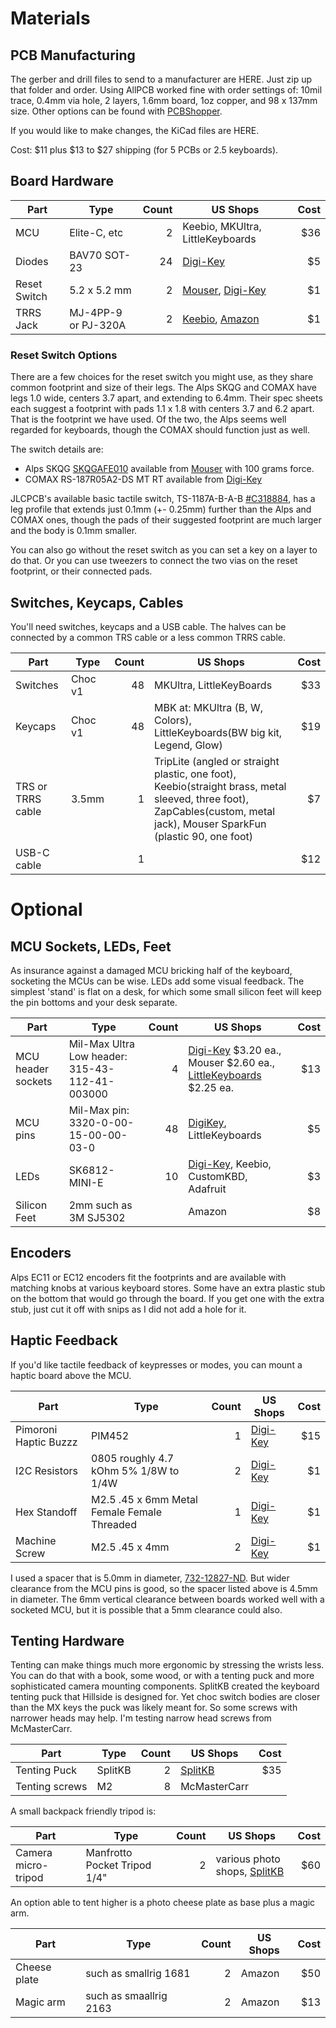 # Materials

## PCB Manufacturing
The gerber and drill files to send to a manufacturer are HERE. Just zip up that folder and order.
Using AllPCB worked fine with order settings of: 10mil trace, 0.4mm via hole, 2 layers, 1.6mm board, 1oz copper, and 98 x 137mm size. Other options can be found with [PCBShopper](https://pcbshopper.com/).

If you would like to make changes, the KiCad files are HERE.

Cost: $11 plus $13 to $27 shipping (for 5 PCBs or 2.5 keyboards).



## Board Hardware

| Part  | Type  | Count | US Shops  | Cost  |
| ---   | ----  | ----:   | --- | ---: |
| MCU    | Elite-C, etc | 2 |  Keebio, MKUltra, LittleKeyboards   | $36  |
| Diodes |  BAV70 SOT-23 | 24  | [Digi-Key](https://www.digikey.com/en/products/detail/panjit-international-inc/BAV70-AU-R1-000A1/14660844)  | $5 |
| Reset Switch  | 5.2 x 5.2 mm | 2 | [Mouser](https://www.mouser.com/ProductDetail/Alps-Alpine/SKQGAFE010?qs=N5Jky1br14NfR%252BVUVAoP9A%3D%3D), [Digi-Key](https://www.digikey.com/en/products/detail/apem-inc/MJTP1117/1795496) | $1 |
| TRRS Jack | MJ-4PP-9 or PJ-320A | 2 | [Keebio](https://keeb.io/products/trrs-jack-3-5mm), [Amazon](https://www.amazon.com/uxcell-Connector-Female-Socket-PJ-320A/dp/B07KY8NMD5) | $1 |

### Reset Switch Options
There are a few choices for the reset switch you might use, as they share common footprint and size of their legs. The Alps SKQG and COMAX have legs 1.0 wide, centers 3.7 apart, and extending to 6.4mm.
Their spec sheets each suggest a footprint with pads 1.1 x 1.8 with centers 3.7 and 6.2 apart.
That is the footprint we have used.
Of the two, the Alps seems well regarded for keyboards,
 though the COMAX should function just as well.

 The switch details are:

- Alps SKQG [SKQGAFE010](http://www.alps.com/prod/info/E/HTML/Tact/SurfaceMount/SKQG/SKQGAFE010.html) available from
[Mouser](https://www.mouser.com/ProductDetail/Alps-Alpine/SKQGAFE010?qs=N5Jky1br14NfR%252BVUVAoP9A%3D%3D)
with 100 grams force.  
- COMAX RS-187R05A2-DS MT RT
available from
[Digi-Key](https://www.digikey.com/htmldatasheets/production/877745/0/0/1/rs-187r05-ds-mt-rt-drawing.html)

JLCPCB's available basic tactile switch, TS-1187A-B-A-B [#C318884](https://lcsc.com/product-detail/Tactile-Switches_XKB-Connectivity-TS-1187A-B-A-B_C318884.html), has a leg profile that extends just 0.1mm (+- 0.25mm) further than the Alps and COMAX ones, though the pads of their suggested footprint are much larger and the body is 0.1mm smaller.

You can also go without the reset switch as you can set a key on a layer to do that.
Or you can use tweezers to connect the two vias on the reset footprint, or their connected pads.


## Switches, Keycaps, Cables

You'll need switches, keycaps and a USB cable. The halves can be connected by a common TRS cable or a less common TRRS cable.

| Part  | Type  | Count | US Shops  | Cost  |
| ---   | ----  | ----:   | --- | ---: |
| Switches | Choc v1 | 48 |  MKUltra, LittleKeyBoards  | $33 |
| Keycaps | Choc v1 | 48 |  MBK at: MKUltra (B, W, Colors), LittleKeyboards(BW big kit, Legend, Glow)  | $19 |
| TRS or TRRS cable | 3.5mm  | 1 | TripLite (angled or straight plastic, one foot), Keebio(straight brass, metal sleeved, three foot), ZapCables(custom, metal jack), Mouser SparkFun (plastic 90, one foot)| $7 |
| USB-C cable |    | 1 |   |  $12 |   

# Optional

## MCU Sockets, LEDs, Feet

As insurance against a damaged MCU bricking half of the keyboard, socketing the MCUs can be wise. LEDs add some visual feedback. The simplest 'stand' is flat on a desk, for which some small silicon feet will keep the pin bottoms and your desk separate.

| Part  | Type  | Count | US Shops | Cost  |
| ---   | ----  | ----:   | --- | ---: |
| MCU header sockets | Mil-Max Ultra Low header: 315-43-112-41-003000 | 4 | [Digi-Key](https://www.digikey.com/en/products/detail/mill-max-manufacturing-corp/315-43-112-41-003000/4455232) $3.20 ea., Mouser $2.60 ea., [LittleKeyboards](https://www.littlekeyboards.com/products/mill-max-ultra-low-profile-sockets) $2.25 ea. | $13 |
| MCU pins | Mil-Max pin: 3320-0-00-15-00-00-03-0 | 48 | [DigiKey](https://www.digikey.com/en/products/detail/mill-max-manufacturing-corp/3320-0-00-15-00-00-03-0/4147392), LittleKeyboards   |  $5 |
| LEDs   | SK6812-MINI-E | 10 | [Digi-Key](https://www.digikey.com/en/products/detail/adafruit-industries-llc/4960/14302512), Keebio, CustomKBD, Adafruit | $3 |
| Silicon Feet | 2mm such as 3M SJ5302   | | Amazon | $8 |


## Encoders

Alps EC11 or EC12 encoders fit the footprints and are available with matching knobs at various keyboard
stores. Some have an extra plastic stub on the bottom that would go through the board. If you get one with the extra stub, just cut it off with snips as I did not add a hole for it.

## Haptic Feedback

If you'd like tactile feedback of keypresses or modes, you can mount a haptic board above the MCU.

| Part  | Type  | Count | US Shops  | Cost  |
| ---   | ----  | ----:   | --- | ---: |
| Pimoroni Haptic Buzzz | PIM452 | 1 | [Digi-Key](https://www.digikey.com/catalog/en/partgroup/drv2605l-linear-actuator-haptic-breakout-board/90539) | $15 |
| I2C Resistors | 0805 roughly 4.7 kOhm 5% 1/8W to 1/4W | 2 | [Digi-Key](https://www.digikey.com/en/products/detail/RC0805JR-074K7L/311-4.7KARCT-ND/731274) | $1 |
| Hex Standoff | M2.5 .45 x 6mm Metal Female Female Threaded | 1 | [Digi-Key](https://www.digikey.com/en/products/detail/keystone-electronics/24381/1532919) | $1 |
| Machine Screw | M2.5 .45 x 4mm | 2 | [Digi-Key](https://www.digikey.com/en/products/detail/29300/36-29300-ND/2746317) | $1 |

I used a spacer that is 5.0mm in diameter, [732-12827-ND](https://www.digikey.com/en/products/detail/970060154/732-12827-ND/9488531). But wider clearance from the MCU pins is good, so the spacer listed above is 4.5mm in diameter. The 6mm vertical clearance between boards worked well with a socketed MCU, but it is possible that a 5mm clearance could also.


## Tenting Hardware

Tenting can make things much more ergonomic by stressing the wrists less. You can do that with a book, some wood, or with a tenting puck and more sophisticated camera mounting components. SplitKB created the keyboard tenting puck that Hillside is designed for. Yet choc switch bodies are closer than the MX keys the puck was likely meant for. So some screws with narrower heads may help. I'm testing narrow head screws from McMasterCarr.

| Part  | Type  | Count | US Shops  | Cost  |
| ---   | ----  | ----:   | --- | ---: |
| Tenting Puck | SplitKB | 2 | [SplitKB](https://splitkb.com/collections/keyboard-parts/products/tenting-puck) | $35 |
| Tenting screws  | M2 | 8 | McMasterCarr | |

A small backpack friendly tripod is:

| Part  | Type  | Count | US Shops  | Cost  |
| ---   | ----  | ----:   | --- | ---: |
| Camera micro-tripod  | Manfrotto Pocket Tripod 1/4"  | 2 | various photo shops, [SplitKB](https://splitkb.com/products/manfrotto-pocket-tripod) |$60 |


An option able to tent higher is a photo cheese plate as base plus a magic arm.

| Part  | Type  | Count | US Shops  | Cost  |
| ---   | ----  | ----:   | --- | ---: |
| Cheese plate | such as smallrig 1681 | 2 | Amazon | $50 |
| Magic arm | such as smaallrig 2163 | 2 | Amazon | $13 |
